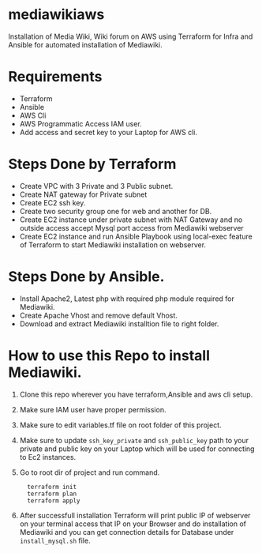 # mediawikiaws
Installation of Media Wiki, Wiki forum on AWS using Terraform for Infra and Ansible for automated installation of Mediawiki.

# Requirements

- Terraform 
- Ansible
- AWS Cli
- AWS Programmatic Access IAM user. 
- Add access and secret key to your Laptop for AWS cli. 

# Steps Done by Terraform 

- Create VPC with 3 Private and 3 Public subnet.
- Create NAT gateway for Private subnet
- Create EC2 ssh key. 
- Create two security group one for web and another for DB.
- Create EC2 instance under private subnet with NAT Gateway and no outside access accept Mysql port access from Mediawiki webserver
- Create EC2 instance and run Ansible Playbook using local-exec feature of Terraform to start Mediawiki installation on webserver. 

# Steps Done by Ansible. 
- Install Apache2, Latest php with required php module required for Mediawiki. 
- Create Apache Vhost and remove default Vhost. 
- Download and extract Mediawiki installtion file to right folder.

# How to use this Repo to install Mediawiki. 

1. Clone this repo wherever you have terraform,Ansible and aws cli setup. 
2. Make sure IAM user have proper permission.
3. Make sure to edit variables.tf file on root folder of this project. 
4. Make sure to update `ssh_key_private` and `ssh_public_key` path to your private and public key on your Laptop which will be used for connecting to  Ec2 instances. 
5. Go to root dir of project and run command. 

         terraform init
         terraform plan
         terraform apply

6. After successfull installation Terraform will print public IP of webserver on your terminal access that IP on your Browser and do installation of Mediawiki and you can get connection details for Database under `install_mysql.sh` file. 


